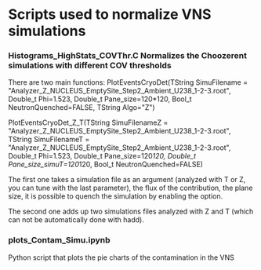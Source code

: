# Scripts used to normalize VNS simulations

### Histograms_HighStats_COVThr.C Normalizes the Choozerent simulations with different COV thresholds

There are two main functions:
PlotEventsCryoDet(TString SimuFilename = "Analyzer_Z_NUCLEUS_EmptySite_Step2_Ambient_U238_1-2-3.root", Double_t Phi=1.523, Double_t Pane_size=120*120, Bool_t NeutronQuenched=FALSE, TString Algo="Z")

PlotEventsCryoDet_Z_T(TString SimuFilenameZ = "Analyzer_Z_NUCLEUS_EmptySite_Step2_Ambient_U238_1-2-3.root", TString SimuFilenameT = "Analyzer_Z_NUCLEUS_EmptySite_Step2_Ambient_U238_1-2-3.root", Double_t Phi=1.523, Double_t Pane_size=120*120,  Double_t Pane_size_simuT=120*120, Bool_t NeutronQuenched=FALSE)

The first one takes a simulation file as an argument (analyzed with T or Z, you can tune with the last parameter), the flux of the contribution, the plane size, it is possible to quench the simulation by enabling the option.

The second one adds up two simulations files analyzed with Z and T (which can not be automatically done with hadd).

### plots_Contam_Simu.ipynb
Python script that plots the pie charts of the contamination in the VNS
